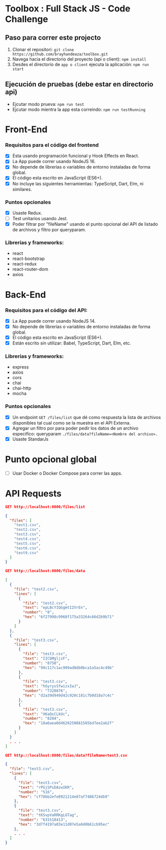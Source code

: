 # Toolbox : Full Stack JS - Code Challenge

## Paso para correr este projecto

1. Clonar el repositori: `git clone https://github.com/brayhandeaza/toolbox.git`
2. Navega hacia el directorio del proyecto (api o client): `npm install`
3. Desdes el directorio de `app o client` ejecuta la aplicación: `npm run start`

## Ejecución de pruebas (debe estar en directorio api)

- Ejcutar modo prueva: `npm run test`
- Ejcutar modo mientra la app esta correindo: `npm run testRunning`

# Front-End

### Requisitos para el código del frontend

- [x] Esta usando programación funcional y Hook Effects en React.
- [x] La App puede correr usando NodeJS 16.
- [x] No depende de librerías o variables de entorno instaladas de forma global.
- [x] El código esta escrito en JavaScript (ES6+).
- [x] No incluye las siguientes herramientas: TypeScript, Dart, Elm, ni similares.

### Puntos opcionales

- [x] Usaste Redux.
- [ ] Test unitarios usando Jest.
- [x] Poder filtrar por "fileName" usando el punto opcional del API de listado de archivos y filtro por queryparam.

### Librerías y frameworks:

- react
- react-bootstrap
- react-redux
- react-router-dom
- axios

# Back-End

### Requisitos para el código del API:

- [x] La App puede correr usando NodeJS 14.
- [x] No depende de librerías o variables de entorno instaladas de forma global.
- [x] El código esta escrito en JavaScript (ES6+).
- [x] Están escrito sin utilizar: Babel, TypeScript, Dart, Elm, etc.

### Librerías y frameworks:

- express
- axios
- cors
- chai
- chai-http
- mocha

### Puntos opcionales

- [x] Un endpoint `GET /files/list` que dé como respuesta la lista de archivos disponibles tal cual como se la muestra en el API Externa.
- [x] Agregar un filtro por para poder pedir los datos de un archivo especifico: queryparam
      `./files/data?fileName=<Nombre del archivo>.`
- [x] Usaste StandarJs

# Punto opcional global

- [ ] Usar Docker o Docker Compose para correr las apps.

# API Requests

```json
GET http://localhost:8000/files/list

{
  "files": [
    "test1.csv",
    "test2.csv",
    "test3.csv",
    "test4.csv",
    "test5.csv",
    "test6.csv",
    "test9.csv"
  ]
}
```

```json
GET http://localhost:8000/files/data

[
  {
    "file": "test2.csv",
    "lines": [
      {
        "file": "test2.csv",
        "text": "epLBcYIQGgmtIZVrEn",
        "number": "8",
        "hex": "6f27998c9968f175a33264c66d2b9b71"
      }
    ]
  },
  {
    "file": "test3.csv",
    "lines": [
      {
        "file": "test3.csv",
        "text": "IICbMgljzF",
        "number": "8750",
        "hex": "99c117c1ac999ad8db0bca1a5ac4c49b"
      },
      {
        "file": "test3.csv",
        "text": "hGyrysSfwizxIwJ",
        "number": "7328876",
        "hex": "d2a39d949d42c920c181c7b0d18a7c4c"
      },
      {
        "file": "test3.csv",
        "text": "XKaQsCLkUc",
        "number": "8284",
        "hex": "18a6aea0d4620250881585bd7ee2ab2f"
      }
    ]
  }
  . . .
]
```

```json
GET http://localhost:8000/files/data?fileName=test3.csv

{
  "file": "test3.csv",
  "lines": [
    {
      "file": "test3.csv",
      "text": "rPGjSPsDAzwIKR",
      "number": "516",
      "hex": "cf78bb2efe8921214e87af7486724db9"
    },
    {
      "file": "test3.csv",
      "text": "tKSvpVaRRKgLGTag",
      "number": "631518413",
      "hex": "3d7f4197a03e11d07e5a840b61cb95ec"
    },
    . . .
  ]
}
```
